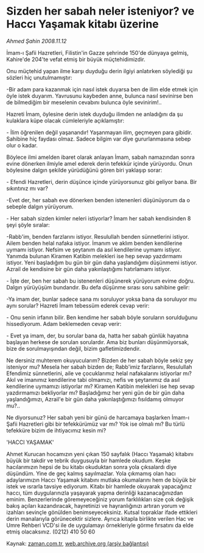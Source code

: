 # Sizden her sabah neler isteniyor? ve Haccı Yaşamak kitabı üzerine

*Ahmed Şahin 2008.11.12*

<tr><td class="metin" colspan="2" style="padding-top: 20px; padding-left: 5px; padding-right: 10px;">İmam-ı Şafii Hazretleri, Filistin'in Gazze şehrinde 150'de dünyaya gelmiş, Kahire'de 204'te vefat etmiş bir büyük müçtehidimizdir.</td></tr><tr><td class="metin" colspan="2" style="padding-top: 20px; padding-left: 5px; padding-right: 10px;"><p>Onu müçtehid yapan ilme karşı duyduğu derin ilgiyi anlatırken söylediği şu sözleri hiç unutulmamıştır: 
<p>-Bir adam para kazanmak için nasıl istek duyarsa ben de ilim elde etmek için öyle istek duyarım. Yavrusunu kaybeden anne, bulunca nasıl sevinirse ben de bilmediğim bir meselenin cevabını bulunca öyle sevinirim!.. 
<p> Hazreti İmam, öylesine derin istek duyduğu ilimden ne anladığını da şu kulaklara küpe olacak cümleleriyle açıklamıştır: 
<p>- İlim öğrenilen değil yaşanandır! Yaşanmayan ilim, geçmeyen para gibidir. Sahibine hiç faydası olmaz. Sadece bilgim var diye gururlanmasına sebep olur o kadar. 
<p> Böylece ilmi amelden ibaret olarak anlayan İmam, sabah namazından sonra evine dönerken ilmiyle amel ederek derin tefekkür içinde yürüyordu. Onun böylesine dalgın şekilde yürüdüğünü gören biri yaklaşıp sorar: 
<p>- Efendi Hazretleri, derin düşünce içinde yürüyorsunuz gibi geliyor bana. Bir sıkıntınız mı var? 
<p>-Evet der, her sabah eve dönerken benden istenenleri düşünüyorum da o sebeple dalgın yürüyorum. 
<p>- Her sabah sizden kimler neleri istiyorlar? İmam her sabah kendisinden 8 şeyi şöyle sıralar: 
<p>-Rabb'im, benden farzlarını istiyor. Resulullah benden sünnetlerini istiyor. Ailem benden helal nafaka istiyor. İmanım ve aklım benden kendilerine uymamı istiyor. Nefsim ve şeytanım da asıl kendilerine uymamı istiyor. Yanımda bulunan Kiramen Katibin melekleri ise hep sevap yazdırmamı istiyor. Yeni başladığım bu gün bir gün daha yaşlandığımı düşünmemi istiyor. Azrail de kendisine bir gün daha yakınlaştığımı hatırlamamı istiyor. 
<p>- İşte der, ben her sabah bu istenenleri düşünerek yürüyorum evime doğru. Dalgın yürüyüşüm bundandır. Bu defa düşünme sırası soru sahibine gelir: 
<p>-Ya imam der, bunlar sadece sana mı soruluyor yoksa bana da soruluyor mu aynı sorular? Hazreti İmam tebessüm ederek cevap verir: 
<p>- Onu senin irfanın bilir. Ben kendime her sabah böyle soruların sorulduğunu hissediyorum. Adam beklemeden cevap verir: 
<p>- Evet ya imam, der, bu sorular bana da, hatta her sabah günlük hayatına başlayan herkese de sorulan sorulardır. Ama biz bunları düşünmüyorsak, bize de sorulmayışından değil, bizim gafletimizdendir. 
<p> Ne dersiniz muhterem okuyucularım? Bizden de her sabah böyle sekiz şey isteniyor mu? Mesela her sabah bizden de; Rabb'imiz farzlarını, Resulullah Efendimiz sünnetlerini, aile ve çocuklarımız helal nafakalarını istiyorlar mı? Akıl ve imanımız kendilerine tabi olmamızı, nefis ve şeytanımız da asıl kendilerine uymamızı istiyorlar mı? Kiramen Katibin melekleri ise hep sevap yazdırmamızı bekliyorlar mı? Başladığımız her yeni gün de bir gün daha yaşlandığımızı, Azrail'e bir gün daha yakınlaştığımızı fısıldamış olmuyor mu?..
<p> Ne diyorsunuz? Her sabah yeni bir günü de harcamaya başlarken İmam-ı Şafii Hazretleri gibi bir tefekkürümüz var mı? Yok ise olmalı mı? Bu türlü tefekküre bizim de ihtiyacımız kesin mi? 
<p>'HACCI YAŞAMAK'
<p>Ahmet Kurucan hocamızın yeni çıkan 150 sayfalık (Haccı Yaşamak) kitabını büyük bir takdir ve tebrik duygusuyla bir hamlede okudum. Keşke hacılarımızın hepsi de bu kitabı okuduktan sonra yola çıksalardı diye düşündüm. Yine de geç kalmış sayılmazlar. Yola çıkmamış olan hacı adaylarımızın Haccı Yaşamak kitabını mutlaka okumalarını hem de büyük bir istek ve ısrarla tavsiye ediyorum. Kitabı bir hamlede okuyarak yapacağınız haccı, tüm duygularınızla yaşayarak yapma derinliği kazanacağınızdan eminim. Benzerlerinde göremeyeceğiniz yorum farklılıkları size çok değişik bakış açıları kazandıracak, hayretinizi ve hayranlığınızı artıran yorum ve izahları sevinçle gönülden benimseyeceksiniz. Kutsal topraklar ifade ettikleri derin manalarıyla görünecektir sizlere. Ayrıca kitapla birlikte verilen Hac ve Umre Rehberi VCD'si ile de uygulamayı örnekleriyle görme fırsatını da elde etmiş olacaksınız. (0212) 410 50 60 <br/></p></p></p></p></p></p></p></p></p></p></p></p></p></p></p></p></p></td></tr>

Kaynak: [zaman.com.tr](http://zaman.com.tr/yazar.do?yazino=759336), [web.archive.org (arşiv bağlantısı)](http://web.archive.org/web/20081224093342/http://www.zaman.com.tr:80/yazar.do?yazino=759336)
